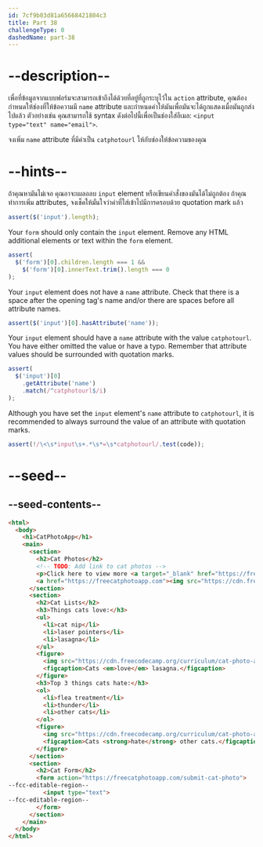 ```yaml
---
id: 7cf9b03d81a65668421804c3
title: Part 38
challengeType: 0
dashedName: part-38
---
```


# --description--

เพื่อที่ข้อมูลจากแบบฟอร์มจะสามารถเข้าถึงได้ด้วยที่อยู่ที่ถูกระบุไว้ใน `action` attribute, คุณต้องกำหนดให้ช่องที่ให้ข้อความมี `name` attribute และกำหนดค่าให้มันเพื่อมันจะได้ถูกแสดงเมื่อมันถูกส่งไปแล้ว
ตัวอย่างเช่น คุณสามารถใช้ syntax ดังต่อไปนี้เพื่อเป็นช่องใส่อีเมล: `<input type="text" name="email">`.

จงเพิ่ม `name` attribute ที่มีค่าเป็น `catphotourl` ให้กับช่องให้ข้อความของคุณ

# --hints--

ถ้าคุณหามันไม่เจอ คุณอาจะเผลอลบ `input` element หรือเขียนคำสั่งของมันได้ไม่ถูกต้อง
ถ้าคุณทำการเพิ่ม attributes, จงเช็คให้มั่นใจว่าค่าที่ใส่เข้าไปมีการครอบด้วย quotation mark แล้ว

```js
assert($('input').length);
```

Your `form` should only contain the `input` element. Remove any HTML additional elements or text within the `form` element.

```js
assert(
  $('form')[0].children.length === 1 &&
    $('form')[0].innerText.trim().length === 0
);
```

Your `input` element does not have a `name` attribute. Check that there is a space after the opening tag's name and/or there are spaces before all attribute names.

```js
assert($('input')[0].hasAttribute('name'));
```

Your `input` element should have a `name` attribute with the value `catphotourl`.  You have either omitted the value or have a typo. Remember that attribute values should be surrounded with quotation marks.

```js
assert(
  $('input')[0]
    .getAttribute('name')
    .match(/^catphotourl$/i)
);
```

Although you have set the `input` element's `name` attribute to `catphotourl`, it is recommended to always surround the value of an attribute with quotation marks.

```js
assert(!/\<\s*input\s+.*\s*=\s*catphotourl/.test(code));
```

# --seed--

## --seed-contents--

```html
<html>
  <body>
    <h1>CatPhotoApp</h1>
    <main>
      <section>
        <h2>Cat Photos</h2>
        <!-- TODO: Add link to cat photos -->
        <p>Click here to view more <a target="_blank" href="https://freecatphotoapp.com">cat photos</a>.</p>
        <a href="https://freecatphotoapp.com"><img src="https://cdn.freecodecamp.org/curriculum/cat-photo-app/relaxing-cat.jpg" alt="A cute orange cat lying on its back."></a>
      </section>
      <section>
        <h2>Cat Lists</h2>
        <h3>Things cats love:</h3>
        <ul>
          <li>cat nip</li>
          <li>laser pointers</li>
          <li>lasagna</li>
        </ul>
        <figure>
          <img src="https://cdn.freecodecamp.org/curriculum/cat-photo-app/lasagna.jpg" alt="A slice of lasagna on a plate.">
          <figcaption>Cats <em>love</em> lasagna.</figcaption>  
        </figure>
        <h3>Top 3 things cats hate:</h3>
        <ol>
          <li>flea treatment</li>
          <li>thunder</li>
          <li>other cats</li>
        </ol>
        <figure>
          <img src="https://cdn.freecodecamp.org/curriculum/cat-photo-app/cats.jpg" alt="Five cats looking around a field.">
          <figcaption>Cats <strong>hate</strong> other cats.</figcaption>  
        </figure>
      </section>
      <section>
        <h2>Cat Form</h2>
        <form action="https://freecatphotoapp.com/submit-cat-photo">
--fcc-editable-region--
          <input type="text">
--fcc-editable-region--
        </form>
      </section>
    </main>
  </body>
</html>
```

